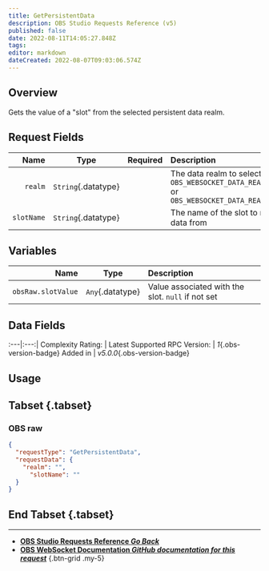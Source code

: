```yaml
---
title: GetPersistentData
description: OBS Studio Requests Reference (v5)
published: false
date: 2022-08-11T14:05:27.848Z
tags: 
editor: markdown
dateCreated: 2022-08-07T09:03:06.574Z
---
```


## Overview
Gets the value of a "slot" from the selected persistent data realm.

## Request Fields
Name | Type | Required| Description |
----:|:----:|:-------:|:------------|
`realm` | `String`{.datatype} | <i class="mdi mdi-check-bold"></i> | The data realm to select. `OBS_WEBSOCKET_DATA_REALM_GLOBAL` or `OBS_WEBSOCKET_DATA_REALM_PROFILE`
`slotName` | `String`{.datatype} | <i class="mdi mdi-check-bold"></i> | The name of the slot to retrieve data from

## Variables
Name | Type | Description | 
----:|:---------:|:------------|
`obsRaw.slotValue` | `Any`{.datatype} | Value associated with the slot. `null` if not set

## Data Fields
:---|:---:|
Complexity Rating: | <span class="stars stars--2"></span>
Latest Supported RPC Version: | *1*{.obs-version-badge}
Added in | *v5.0.0*{.obs-version-badge}

## Usage
## Tabset {.tabset}
### OBS raw
```json
{
  "requestType": "GetPersistentData",
  "requestData": {
    "realm": "",
	  "slotName": ""
  }
}
```
## End Tabset {.tabset}

---

- [<i class="mdi mdi-chevron-left"></i>**OBS Studio Requests Reference *Go Back***](/en/Broadcasters/OBS/Requests)
- [<i class="mdi mdi-github"></i> **OBS WebSocket Documentation *GitHub documentation for this request***](https://github.com/obsproject/obs-websocket/blob/master/docs/generated/protocol.md#getpersistentdata)
{.btn-grid .my-5}